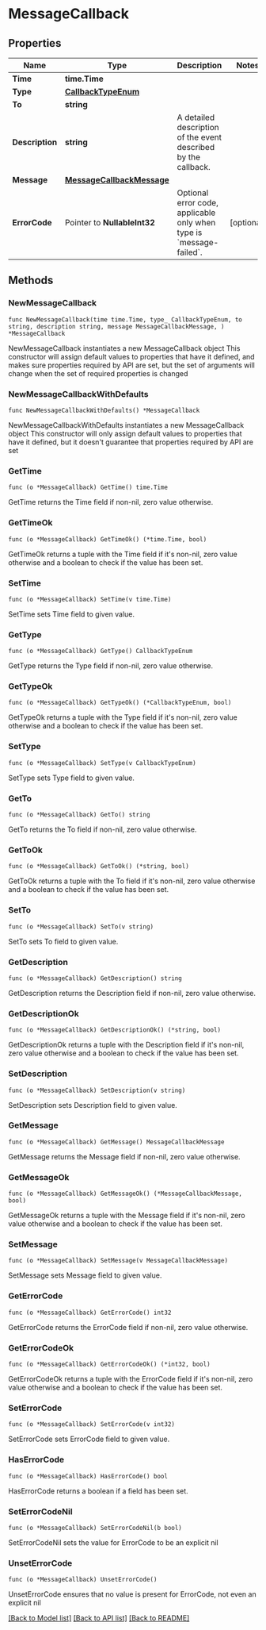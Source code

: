 # MessageCallback

## Properties

Name | Type | Description | Notes
------------ | ------------- | ------------- | -------------
**Time** | **time.Time** |  | 
**Type** | [**CallbackTypeEnum**](CallbackTypeEnum.md) |  | 
**To** | **string** |  | 
**Description** | **string** | A detailed description of the event described by the callback. | 
**Message** | [**MessageCallbackMessage**](MessageCallbackMessage.md) |  | 
**ErrorCode** | Pointer to **NullableInt32** | Optional error code, applicable only when type is &#x60;message-failed&#x60;. | [optional] 

## Methods

### NewMessageCallback

`func NewMessageCallback(time time.Time, type_ CallbackTypeEnum, to string, description string, message MessageCallbackMessage, ) *MessageCallback`

NewMessageCallback instantiates a new MessageCallback object
This constructor will assign default values to properties that have it defined,
and makes sure properties required by API are set, but the set of arguments
will change when the set of required properties is changed

### NewMessageCallbackWithDefaults

`func NewMessageCallbackWithDefaults() *MessageCallback`

NewMessageCallbackWithDefaults instantiates a new MessageCallback object
This constructor will only assign default values to properties that have it defined,
but it doesn't guarantee that properties required by API are set

### GetTime

`func (o *MessageCallback) GetTime() time.Time`

GetTime returns the Time field if non-nil, zero value otherwise.

### GetTimeOk

`func (o *MessageCallback) GetTimeOk() (*time.Time, bool)`

GetTimeOk returns a tuple with the Time field if it's non-nil, zero value otherwise
and a boolean to check if the value has been set.

### SetTime

`func (o *MessageCallback) SetTime(v time.Time)`

SetTime sets Time field to given value.


### GetType

`func (o *MessageCallback) GetType() CallbackTypeEnum`

GetType returns the Type field if non-nil, zero value otherwise.

### GetTypeOk

`func (o *MessageCallback) GetTypeOk() (*CallbackTypeEnum, bool)`

GetTypeOk returns a tuple with the Type field if it's non-nil, zero value otherwise
and a boolean to check if the value has been set.

### SetType

`func (o *MessageCallback) SetType(v CallbackTypeEnum)`

SetType sets Type field to given value.


### GetTo

`func (o *MessageCallback) GetTo() string`

GetTo returns the To field if non-nil, zero value otherwise.

### GetToOk

`func (o *MessageCallback) GetToOk() (*string, bool)`

GetToOk returns a tuple with the To field if it's non-nil, zero value otherwise
and a boolean to check if the value has been set.

### SetTo

`func (o *MessageCallback) SetTo(v string)`

SetTo sets To field to given value.


### GetDescription

`func (o *MessageCallback) GetDescription() string`

GetDescription returns the Description field if non-nil, zero value otherwise.

### GetDescriptionOk

`func (o *MessageCallback) GetDescriptionOk() (*string, bool)`

GetDescriptionOk returns a tuple with the Description field if it's non-nil, zero value otherwise
and a boolean to check if the value has been set.

### SetDescription

`func (o *MessageCallback) SetDescription(v string)`

SetDescription sets Description field to given value.


### GetMessage

`func (o *MessageCallback) GetMessage() MessageCallbackMessage`

GetMessage returns the Message field if non-nil, zero value otherwise.

### GetMessageOk

`func (o *MessageCallback) GetMessageOk() (*MessageCallbackMessage, bool)`

GetMessageOk returns a tuple with the Message field if it's non-nil, zero value otherwise
and a boolean to check if the value has been set.

### SetMessage

`func (o *MessageCallback) SetMessage(v MessageCallbackMessage)`

SetMessage sets Message field to given value.


### GetErrorCode

`func (o *MessageCallback) GetErrorCode() int32`

GetErrorCode returns the ErrorCode field if non-nil, zero value otherwise.

### GetErrorCodeOk

`func (o *MessageCallback) GetErrorCodeOk() (*int32, bool)`

GetErrorCodeOk returns a tuple with the ErrorCode field if it's non-nil, zero value otherwise
and a boolean to check if the value has been set.

### SetErrorCode

`func (o *MessageCallback) SetErrorCode(v int32)`

SetErrorCode sets ErrorCode field to given value.

### HasErrorCode

`func (o *MessageCallback) HasErrorCode() bool`

HasErrorCode returns a boolean if a field has been set.

### SetErrorCodeNil

`func (o *MessageCallback) SetErrorCodeNil(b bool)`

 SetErrorCodeNil sets the value for ErrorCode to be an explicit nil

### UnsetErrorCode
`func (o *MessageCallback) UnsetErrorCode()`

UnsetErrorCode ensures that no value is present for ErrorCode, not even an explicit nil

[[Back to Model list]](../README.md#documentation-for-models) [[Back to API list]](../README.md#documentation-for-api-endpoints) [[Back to README]](../README.md)


